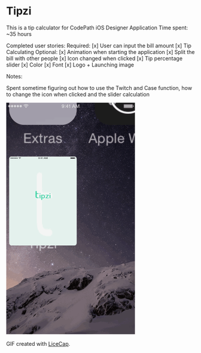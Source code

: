 # Tipzi
This is a tip calculator for CodePath iOS Designer Application
Time spent: ~35 hours

Completed user stories:
 Required:
 [x] User can input the bill amount
 [x] Tip Calculating
 Optional:
 [x] Animation when starting the application
 [x] Split the bill with other people
 [x] Icon changed when clicked
 [x] Tip percentage slider
 [x] Color
 [x] Font
 [x] Logo + Launching image
 
Notes:

Spent sometime figuring out how to use the Twitch and Case function, how to change the icon when clicked and the slider calculation

![Video Walkthrough](Tipzi.gif)

GIF created with [LiceCap](http://www.cockos.com/licecap/).




